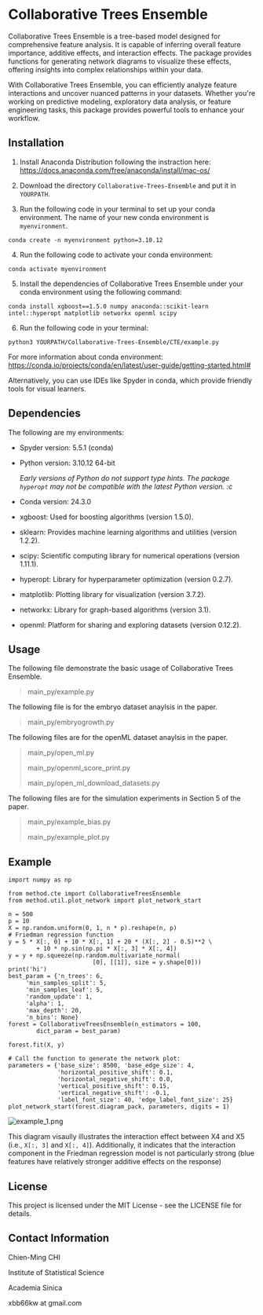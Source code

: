 # Collaborative Trees Ensemble


Collaborative Trees Ensemble is a tree-based model designed for comprehensive feature analysis. It is capable of inferring overall feature importance, additive effects, and interaction effects. The package provides functions for generating network diagrams to visualize these effects, offering insights into complex relationships within your data.

With Collaborative Trees Ensemble, you can efficiently analyze feature interactions and uncover nuanced patterns in your datasets. Whether you're working on predictive modeling, exploratory data analysis, or feature engineering tasks, this package provides powerful tools to enhance your workflow.


## Installation

1. Install Anaconda Distribution following the instraction here: <https://docs.anaconda.com/free/anaconda/install/mac-os/>

2. Download the directory `Collaborative-Trees-Ensemble` and put it in `YOURPATH`.

3. Run the following code in your terminal to set up your conda environment. The name of your new conda environment is `myenvironment`.

```conda create -n myenvironment python=3.10.12```

4. Run the following code to activate your conda environment:

```conda activate myenvironment```

5. Install the dependencies of Collaborative Trees Ensemble under your conda environment using the following command:

```conda install xgboost==1.5.0 numpy anaconda::scikit-learn intel::hyperopt matplotlib networkx openml scipy```

6. Run the following code in your terminal:

```python3 YOURPATH/Collaborative-Trees-Ensemble/CTE/example.py```

For more information about conda environment: <https://conda.io/projects/conda/en/latest/user-guide/getting-started.html#>

Alternatively, you can use IDEs like Spyder in conda, which provide friendly tools for visual learners.

## Dependencies

The following are my environments:

* Spyder version: 5.5.1 (conda)
* Python version: 3.10.12 64-bit
  
  _Early versions of Python do not support type hints. The package `hyperopt` may not be compatible with the latest Python version. :c_
  
* Conda version: 24.3.0

* xgboost: Used for boosting algorithms (version 1.5.0).
* sklearn: Provides machine learning algorithms and utilities (version 1.2.2).
* scipy: Scientific computing library for numerical operations (version 1.11.1).
* hyperopt: Library for hyperparameter optimization (version 0.2.7).
* matplotlib: Plotting library for visualization (version 3.7.2).
* networkx: Library for graph-based algorithms (version 3.1).
* openml: Platform for sharing and exploring datasets (version 0.12.2).

## Usage

The following file demonstrate the basic usage of Collaborative Trees Ensemble.

>main_py/example.py

The following file is for the embryo dataset anaylsis in the paper.

>main_py/embryogrowth.py

The following files are for the openML dataset anaylsis in the paper.

>main_py/open_ml.py
>
>main_py/openml_score_print.py
>
>main_py/open_ml_download_datasets.py

The following files are for the simulation experiments in Section 5 of the paper.

>main_py/example_bias.py
>
>main_py/example_plot.py



## Example
```
import numpy as np

from method.cte import CollaborativeTreesEnsemble 
from method.util.plot_network import plot_network_start

n = 500
p = 10
X = np.random.uniform(0, 1, n * p).reshape(n, p)
# Friedman regression function
y = 5 * X[:, 0] + 10 * X[:, 1] + 20 * (X[:, 2] - 0.5)**2 \
        + 10 * np.sin(np.pi * X[:, 3] * X[:, 4])
y = y + np.squeeze(np.random.multivariate_normal(
                        [0], [[1]], size = y.shape[0]))
print('hi')
best_param = {'n_trees': 6,
     'min_samples_split': 5,
     'min_samples_leaf': 5,
     'random_update': 1,
     'alpha': 1,
     'max_depth': 20,
     'n_bins': None}
forest = CollaborativeTreesEnsemble(n_estimators = 100,
        dict_param = best_param)

forest.fit(X, y)

# Call the function to generate the network plot:
parameters = {'base_size': 8500, 'base_edge_size': 4,
              'horizontal_positive_shift': 0.1,
              'horizontal_negative_shift': 0.0,
              'vertical_positive_shift': 0.15,
              'vertical_negative_shift': -0.1,
              'label_font_size': 40, 'edge_label_font_size': 25}
plot_network_start(forest.diagram_pack, parameters, digits = 1)
```

![example_1.png](simulated_data/results/example.png)


This diagram visaully illustrates the interaction effect between X4 and X5 (i.e., `X[:, 3]` and `X[:, 4]`). 
Additionally, it indicates that the interaction component in the Friedman regression model is not particularly strong (blue features have relatively stronger additive effects on the response)

## License

This project is licensed under the MIT License - see the LICENSE file for details.

## Contact Information

Chien-Ming CHI

Institute of Statistical Science

Academia Sinica

xbb66kw at gmail.com


